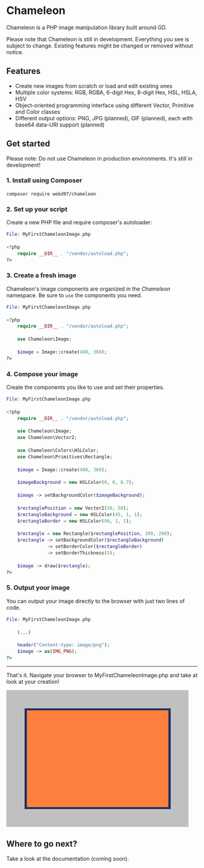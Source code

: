 # Chameleon
Chameleon is a PHP image manipulation library built around GD.

Please note that Chameleon is still in development. Everything you see is subject to change. Existing features might be changed or removed without notice.

## Features
- Create new images from scratch or load and edit existing ones
- Multiple color systems: RGB, RGBA, 6-digit Hex, 8-digit Hex, HSL, HSLA, HSV
- Object-oriented programming interface using different Vector, Primitive and Color classes
- Different output options: PNG, JPG (planned), GIF (planned), each with base64 data-URI support (planned)

## Get started
Please note: Do not use Chameleon in production environments. It's still in development!

### 1. Install using Composer
    composer require webd97/chameleon

### 2. Set up your script
Create a new PHP file and require composer's autoloader:
```php
File: MyFirstChameleonImage.php

<?php
    require __DIR__ . "/vendor/autoload.php";
?>
```

### 3. Create a fresh image
Chameleon's image components are organized in the *Chameleon* namespace. Be sure to `use` the components you need.

```php
File: MyFirstChameleonImage.php

<?php
    require __DIR__ . "/vendor/autoload.php";

    use Chameleon\Image;

    $image = Image::create(480, 360);
?>
```

### 4. Compose your image
Create the components you like to use and set their properties.

```php
File: MyFirstChameleonImage.php

<?php
    require __DIR__ . "/vendor/autoload.php";

    use Chameleon\Image;
    use Chameleon\Vector2;

    use Chameleon\Colors\HSLColor;
    use Chameleon\Primitives\Rectangle;

    $image = Image::create(480, 360);

    $imageBackground = new HSLColor(0, 0, 0.7);

    $image -> setBackgroundColor($imageBackground);

    $rectanglePosition = new Vector2(50, 50);
    $rectangleBackground = new HSLColor(45, 1, 1);
    $rectangleBorder = new HSLColor(90, 1, 1);

    $rectangle = new Rectangle($rectanglePosition, 380, 260);
    $rectangle -> setBackgroundColor($rectangleBackground)
               -> setBorderColor($rectangleBorder)
               -> setBorderThickness(5);

    $image -> draw($rectangle);
?>
```

### 5. Output your image
You can output your image directly to the browser with just two lines of code.

```php
File: MyFirstChameleonImage.php

    (...)

    header("Content-type: image/png");
    $image -> as(IMG_PNG);
?>

```
---
That's it. Navigate your browser to MyFirstChameleonImage.php and take at look at your creation!

![Chameleon example image](./img/index/example2.png)

## Where to go next?
Take a look at the documentation (coming soon).
